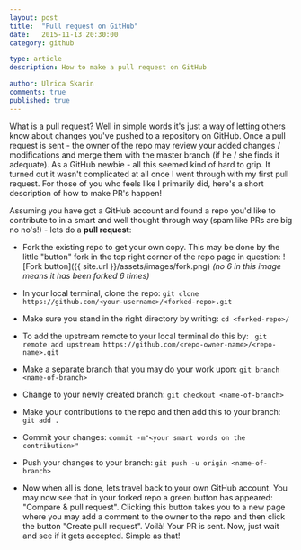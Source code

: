 ```yaml
---
layout: post
title:  "Pull request on GitHub"
date:   2015-11-13 20:30:00
category: github

type: article
description: How to make a pull request on GitHub

author: Ulrica Skarin
comments: true
published: true
---
```


What is a pull request? Well in simple words it's just a way of letting others know about changes you've pushed to a
repository on GitHub. Once a pull request is sent - the owner of the repo may review your added changes / modifications and
merge them with the master branch (if he / she finds it adequate). As a GitHub newbie - all this seemed kind of hard to grip.
It turned out it wasn't complicated at all once I went through with my first pull request. For those of you who feels like I primarily did,
here's a short description of how to make PR's happen!

Assuming you have got a GitHub account and found a repo you'd like to contribute to in a smart and well thought through way
(spam like PRs are big no no's!) - lets do a **pull request**:

- Fork the existing repo to get your own copy. This may be done by the little "button" fork in the top right corner of the repo page in question:
![Fork button]({{ site.url }}/assets/images/fork.png) *(no 6 in this image means it has been forked 6 times)*

- In your local terminal, clone the repo: ```git clone https://github.com/<your-username>/<forked-repo>.git```

- Make sure you stand in the right directory by writing: ```cd <forked-repo>/```

- To add the upstream remote to your local terminal do this by:
``` git remote add upstream https://github.com/<repo-owner-name>/<repo-name>.git```

- Make a separate branch that you may do your work upon: ```git branch <name-of-branch>```

- Change to your newly created branch:
```git checkout <name-of-branch>```

- Make your contributions to the repo and then add this to your branch: ```git add .```

- Commit your changes: ```commit -m"<your smart words on the contribution>"```

- Push your changes to your branch: ```git push -u origin <name-of-branch>```

- Now when all is done, lets travel back to your own GitHub account. You may now see that in your forked repo a green
button has appeared: "Compare & pull request". Clicking this button takes you to a new page where you may add a comment
to the owner to the repo and then click the button "Create pull request". Voilà! Your PR is sent. Now, just wait and see
if it gets accepted. Simple as that!
